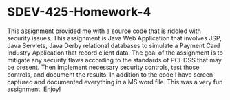 # SDEV-425-Homework-4
This assignment provided me with a source code that is riddled with security issues. This assignment is Java Web Application that involves JSP, Java Servlets, Java Derby relational databases to simulate a Payment Card Industry Application that record client data. The goal of the assignment is to mitigate any security flaws according to the standards of PCI-DSS that may be present. Then implement necessary security controls, test those controls, and document the results. In addition to the code I have screen captured and documented everything in a MS word file. This was a very fun assignment. Enjoy!
